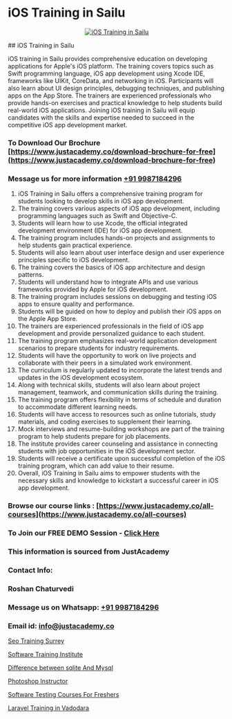 # iOS Training in Sailu

<p align="center">
  <a href="https://justacademy.co/course-detail/ios-training">
    <img src="https://justacademy.co/storage2/course_image/1676636008_course_image.webp" alt="iOS Training in Sailu">
  </a>
</p>
## iOS Training in Sailu

iOS training in Sailu provides comprehensive education on developing applications for Apple's iOS platform. The training covers topics such as Swift programming language, iOS app development using Xcode IDE, frameworks like UIKit, CoreData, and networking in iOS. Participants will also learn about UI design principles, debugging techniques, and publishing apps on the App Store. The trainers are experienced professionals who provide hands-on exercises and practical knowledge to help students build real-world iOS applications. Joining iOS training in Sailu will equip candidates with the skills and expertise needed to succeed in the competitive iOS app development market.
### To Download Our Brochure [https://www.justacademy.co/download-brochure-for-free](https://www.justacademy.co/download-brochure-for-free)
### Message us for more information [+91 9987184296](https://api.whatsapp.com/send?phone=919987184296)
1) iOS Training in Sailu offers a comprehensive training program for students looking to develop skills in iOS app development.
2) The training covers various aspects of iOS app development, including programming languages such as Swift and Objective-C.
3) Students will learn how to use Xcode, the official integrated development environment (IDE) for iOS app development.
4) The training program includes hands-on projects and assignments to help students gain practical experience.
5) Students will also learn about user interface design and user experience principles specific to iOS development.
6) The training covers the basics of iOS app architecture and design patterns.
7) Students will understand how to integrate APIs and use various frameworks provided by Apple for iOS development.
8) The training program includes sessions on debugging and testing iOS apps to ensure quality and performance.
9) Students will be guided on how to deploy and publish their iOS apps on the Apple App Store.
10) The trainers are experienced professionals in the field of iOS app development and provide personalized guidance to each student.
11) The training program emphasizes real-world application development scenarios to prepare students for industry requirements.
12) Students will have the opportunity to work on live projects and collaborate with their peers in a simulated work environment.
13) The curriculum is regularly updated to incorporate the latest trends and updates in the iOS development ecosystem.
14) Along with technical skills, students will also learn about project management, teamwork, and communication skills during the training.
15) The training program offers flexibility in terms of schedule and duration to accommodate different learning needs.
16) Students will have access to resources such as online tutorials, study materials, and coding exercises to supplement their learning.
17) Mock interviews and resume-building workshops are part of the training program to help students prepare for job placements.
18) The institute provides career counseling and assistance in connecting students with job opportunities in the iOS development sector.
19) Students will receive a certificate upon successful completion of the iOS training program, which can add value to their resume.
20) Overall, iOS Training in Sailu aims to empower students with the necessary skills and knowledge to kickstart a successful career in iOS app development.

### Browse our course links : [https://www.justacademy.co/all-courses](https://www.justacademy.co/all-courses) 
### To Join our FREE DEMO Session - [Click Here](https://www.justacademy.co/register-for-course-demo)


### This information is sourced from JustAcademy
### Contact Info:
### Roshan Chaturvedi
### Message us on Whatsapp: [+91 9987184296](https://api.whatsapp.com/send?phone=919987184296)
### Email id: [info@justacademy.co](mailto:info@justacademy.co)
                
[Seo Training Surrey](https://www.linkedin.com/pulse/seo-training-surrey-justacademy-austin-wxftf?trackingId=dsXi%2BlEt7vV27GAritsVeQ%3D%3D&lipi=urn%3Ali%3Apage%3Ad_flagship3_company_admin%3B6mOngjoRSHaPxoHR8xdeBw%3D%3D)

[Software Training Institute](https://www.linkedin.com/pulse/software-training-institute-justacademy-kolkata-8fjrc?trackingId=leaM%2Bzb65crW6bUxxWNUmg%3D%3D&lipi=urn%3Ali%3Apage%3Ad_flagship3_company_admin%3BiAa60KZ1TYi9BxLlFQwGgg%3D%3D)

[Difference between sqlite And Mysql](https://medium.com/@akanshapatil/difference-between-sqlite-and-mysql-98cc817f10ff)

[Photoshop Instructor](https://medium.com/@negishivu99/photoshop-instructor-f2c1e66e52e8)

[Software Testing Courses For Freshers](https://justacademyin.github.io/justacademy/software-testing-courses-for-freshers)

[Laravel Training in Vadodara](https://justacademyin.github.io/justacademy/laravel-training-in-vadodara)

